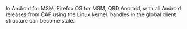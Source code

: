 In Android for MSM, Firefox OS for MSM, QRD Android, with all Android releases from CAF using the Linux kernel, handles in the global client structure can become stale.